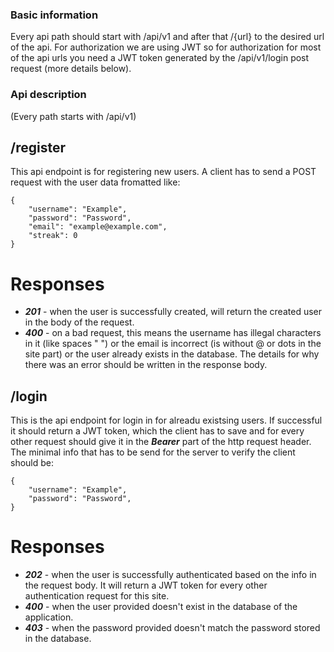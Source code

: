 ### Basic information
Every api path should start with /api/v1 and after that /{url} to the desired url of the api.
For authorization we are using JWT so for authorization for most of the api urls you need a JWT token generated by the /api/v1/login post request (more details below).

### Api description
(Every path starts with /api/v1)

## /register
This api endpoint is for registering new users. A client has to send a POST request with the user data fromatted like:
```
{   
    "username": "Example",
    "password": "Password",
    "email": "example@example.com",
    "streak": 0
}
```
# Responses
 * ***201*** - when the user is successfully created, will return the created user in the body of the request.
 * ***400*** - on a bad request, this means the username has illegal characters in it (like spaces " ") or the email is incorrect (is without @ or dots in the site part) or the user already exists in the database. The details for why there was an error should be written in the response body.

## /login
This is the api endpoint for login in for alreadu existsing users. If successful it should return a JWT token, which the client has to save and for every other request should give it in the ***Bearer*** part of the http request header. The minimal info that has to be send for the server to verify the client should be:
```
{   
    "username": "Example",
    "password": "Password",
}
```
# Responses
 * ***202*** - when the user is successfully authenticated based on the info in the request body. It will return a JWT token for every other authentication request for this site.
 * ***400*** - when the user provided doesn't exist in the database of the application.
 * ***403*** - when the password provided doesn't match the password stored in the database.
